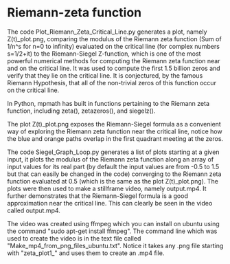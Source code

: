 # Riemann-zeta function

The code Plot_Riemann_Zeta_Critical_Line.py generates a plot, namely Z(t)_plot.png, comparing the modulus of the
Riemann zeta function (Sum of 1/n^s for n=0 to infinity) evaluated on the critical line (for complex numbers
s=1/2+it) to the Riemann-Siegel Z-function, which is one of the most powerful numerical methods for computing
the Riemann zeta function near and on the critical line. It was used to compute the first 1.5 billion zeros and verify that they lie on the critical line. It is conjectured, by the famous Riemann Hypothesis, that all of the non-trivial zeros of this function occur on the critical line.

In Python, mpmath has built in functions pertaining to the Riemann zeta function, including zeta(), zetazeros(), and siegelz().

The plot Z(t)_plot.png exposes the Riemann-Siegel formula as a convenient way of exploring the Riemann zeta
function near the critical line, notice how the blue and orange paths overlap in the first quadrant meeting at the zeros.

The code Siegel_Graph_Loop.py generates a list of plots starting at a given input, it plots the modulus of the Riemann zeta function along an array of input values for its real part (by default the input values are from -0.5 to 1.5 but that can easily be changed in the code) converging to the Riemann zeta function evaluated at 0.5 (which is the same as the plot Z(t)_plot.png). The plots were then used to make a stillframe video, namely output.mp4. It further demonstrates that the Riemann-Siegel formula is a good approximation near the critical line. This can clearly be seen in the video called output.mp4.

The video was created using ffmpeg which you can install on ubuntu using the command "sudo apt-get install ffmpeg". The command line which was used to create the video is in the text file called "Make_mp4_from_png_files_ubuntu.txt". Notice it takes any .png file starting with "zeta_plot1_" and uses them to create an .mp4 file.

